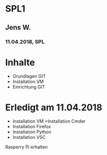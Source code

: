 # SPL1
## Jens W.
### 11.04.2018, SPL

# Inhalte
* Grundlagen GIT
* Installation VM
* Einrichtung GIT

# Erledigt am 11.04.2018
+ Installation VM
+Installation Cmder
+ Installation Firefox
+ Installation Python
+ Installation VSC

Rasperry Pi erhalten

